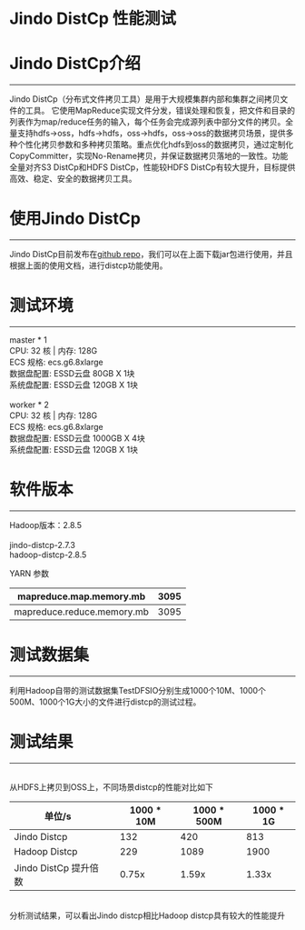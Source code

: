 # Jindo DistCp 性能测试

<a name="3baNh"></a>
# Jindo DistCp介绍

---

Jindo DistCp（分布式文件拷贝工具）是用于大规模集群内部和集群之间拷贝文件的工具。 它使用MapReduce实现文件分发，错误处理和恢复，把文件和目录的列表作为map/reduce任务的输入，每个任务会完成源列表中部分文件的拷贝。全量支持hdfs->oss，hdfs->hdfs，oss->hdfs，oss->oss的数据拷贝场景，提供多种个性化拷贝参数和多种拷贝策略。重点优化hdfs到oss的数据拷贝，通过定制化CopyCommitter，实现No-Rename拷贝，并保证数据拷贝落地的一致性。功能全量对齐S3 DistCp和HDFS DistCp，性能较HDFS DistCp有较大提升，目标提供高效、稳定、安全的数据拷贝工具。 

<a name="j4COM"></a>
# 使用Jindo DistCp

---

Jindo DistCp目前发布在[github repo](./jindo_distcp_how_to.md)，我们可以在上面下载jar包进行使用，并且根据上面的使用文档，进行distcp功能使用。

<a name="KWgRo"></a>
# 测试环境

---

master * 1 <br />CPU: 32 核 | 内存: 128G<br />ECS 规格: ecs.g6.8xlarge<br />数据盘配置: ESSD云盘 80GB X 1块<br />系统盘配置: ESSD云盘 120GB X 1块<br />
<br />worker * 2<br />CPU: 32 核 | 内存: 128G<br />ECS 规格: ecs.g6.8xlarge<br />数据盘配置: ESSD云盘 1000GB X 4块<br />系统盘配置: ESSD云盘 120GB X 1块

<a name="Bgty9"></a>
# 软件版本

---

Hadoop版本：2.8.5<br />
<br />jindo-distcp-2.7.3<br />hadoop-distcp-2.8.5

YARN 参数

| mapreduce.map.memory.mb | 3095 |
| --- | --- |
| mapreduce.reduce.memory.mb | 3095 |

<a name="zlYH3"></a>
#### 
<a name="t3bHe"></a>
# 测试数据集

---

利用Hadoop自带的测试数据集TestDFSIO分别生成1000个10M、1000个500M、1000个1G大小的文件进行distcp的测试过程。<br />

<a name="KW47P"></a>
# 测试结果

---


<br />从HDFS上拷贝到OSS上，不同场景distcp的性能对比如下<br />


| 单位/s |  | 1000 * 10M | 1000 * 500M | 1000 * 1G |
| --- | --- | --- | --- | --- |
| Jindo Distcp |  | 132 | 420 | 813 |
| Hadoop Distcp |  | 229 | 1089 | 1900 |
| Jindo DistCp 提升倍数 |  | 0.75x | 1.59x | 1.33x |


<br />分析测试结果，可以看出Jindo distcp相比Hadoop distcp具有较大的性能提升
